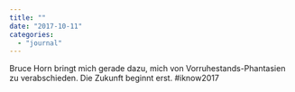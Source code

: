 ```yaml
---
title: ""
date: "2017-10-11"
categories: 
  - "journal"
---
```


Bruce Horn bringt mich gerade dazu, mich von Vorruhestands-Phantasien zu verabschieden. Die Zukunft beginnt erst. #iknow2017
